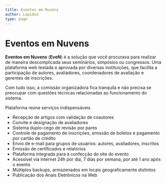 ```yaml
---
title: Eventos em Nuvens
author: Lepidus
type: page
---
```


# Eventos em Nuvens

**Eventos em Nuvens** (**EveN**) é a solução que você procurava para realizar de maneira descomplicada seus seminários, simpósios ou congressos. Uma plataforma web testada e aprovada por diversas instituições, que facilita a participação de autores, avaliadores, coordenadores de avaliação e gerentes de inscrições.

Com tudo isso, a comissão organizadora fica tranquila e não precisa se preocupar com questões técnicas relacionadas ao funcionamento do sistema.

Plataforma reúne serviços indispensáveis

- Recepção de artigos com validação de coautores
- Convite e designação de avaliadores
- Sistema duplo-cego de revisão por pares
- Controle de pagamento de inscrições, emissão de boletos e pagamento por cartão de crédito
- Envio de e-mail para grupos de usuários: autores, avaliadores, inscritos
- Emissão de certificados e relatórios
- Plataforma integrada para a confecção do site do evento
- Acessível via internet 24h por dia, 7 dias por semana, por até 1 ano após o evento
- Múltiplos backups, armazenados em locais geograficamente distintos
- Publicação dos Anais Eletrônicos na Web